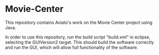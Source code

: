 # Movie-Center

This repository contains Aviato's work on the Movie Center project using Java.

In order to use this repository, run the build script "build.xml" in eclipse, selecting the GUIVersion2 target.
This should build the software correctly and run the GUI, which will allow full functionality of the software.